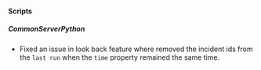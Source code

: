 #### Scripts
##### CommonServerPython
- Fixed an issue in look back feature where removed the incident ids from the `last run` when the `time` property remained the same time.